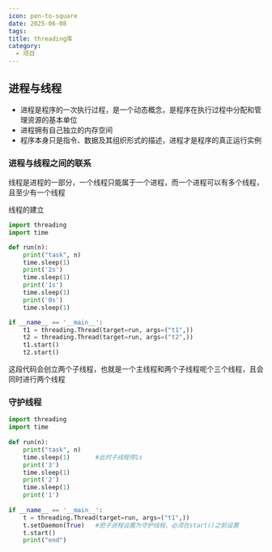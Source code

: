 ```yaml
---
icon: pen-to-square
date: 2025-06-08
tags: 
title: threading库
category:
  - 项目
---
```

## 进程与线程
- 进程是程序的一次执行过程，是一个动态概念，是程序在执行过程中分配和管理资源的基本单位
- 进程拥有自己独立的内存空间
- 程序本身只是指令、数据及其组织形式的描述，进程才是程序的真正运行实例
### 进程与线程之间的联系

线程是进程的一部分，一个线程只能属于一个进程，而一个进程可以有多个线程，且至少有一个线程

线程的建立
```python
import threading
import time

def run(n):
    print("task", n)
    time.sleep(1)
    print('2s')
    time.sleep(1)
    print('1s')
    time.sleep(1)
    print('0s')
    time.sleep(1)

if __name__ == '__main__':
    t1 = threading.Thread(target=run, args=("t1",))
    t2 = threading.Thread(target=run, args=("t2",))
    t1.start()
    t2.start()
```
这段代码会创立两个子线程，也就是一个主线程和两个子线程呢个三个线程，且会同时进行两个线程

### 守护线程
```python
import threading
import time
  
def run(n):
    print("task", n)
    time.sleep(1)       #此时子线程停1s
    print('3')
    time.sleep(1)
    print('2')
    time.sleep(1)
    print('1')
  
if __name__ == '__main__':
    t = threading.Thread(target=run, args=("t1",))
    t.setDaemon(True)   #把子进程设置为守护线程，必须在start()之前设置
    t.start()
    print("end")
```
